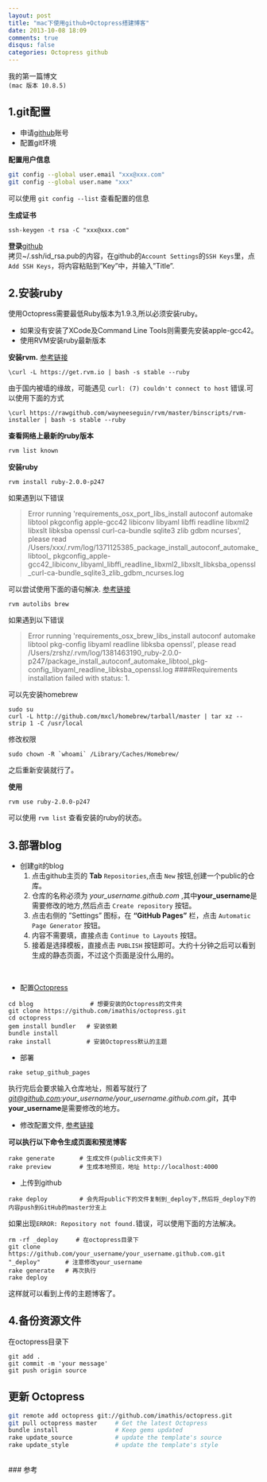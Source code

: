 ```yaml
---
layout: post
title: "mac下使用github+Octopress搭建博客"
date: 2013-10-08 18:09
comments: true
disqus: false
categories: Octopress github
---
```


我的第一篇博文   
`(mac 版本 10.8.5)`

## 1.git配置
* 申请[github]账号
* 配置git环境  

**配置用户信息**  

``` sh
git config --global user.email "xxx@xxx.com"
git config --global user.name "xxx"
```  
可以使用 ` git config --list ` 查看配置的信息  
<!-- more -->

**生成证书**

```
ssh-keygen -t rsa -C "xxx@xxx.com"
```
**登录**[github]  
拷贝~/.ssh/id_rsa.pub的内容，在github的`Account Settings`的`SSH Keys`里，点`Add SSH Keys`，将内容粘贴到”Key”中，并输入”Title”.
	
## 2.安装ruby
使用Octopress需要最低Ruby版本为1.9.3,所以必须安装ruby。  

* 如果没有安装了XCode及Command Line Tools则需要先安装apple-gcc42。
* 使用RVM安装ruby最新版本  

**安装rvm.** [参考链接](http://stackoverflow.com/questions/3696564/how-to-update-ruby-to-1-9-x-on-mac)

``` text
\curl -L https://get.rvm.io | bash -s stable --ruby
```
由于国内被墙的缘故，可能遇见 `curl: (7) couldn't connect to host` 错误.可以使用下面的方式

```
\curl https://rawgithub.com/wayneeseguin/rvm/master/binscripts/rvm-installer | bash -s stable --ruby
```

**查看网络上最新的ruby版本**
  
``` sh
rvm list known
```

**安装ruby**
	
```
rvm install ruby-2.0.0-p247
```
如果遇到以下错误
   
>Error running 'requirements_osx_port_libs_install autoconf automake libtool pkgconfig apple-gcc42 libiconv libyaml libffi readline libxml2 libxslt libksba openssl curl-ca-bundle sqlite3 zlib gdbm ncurses', please read /Users/xxx/.rvm/log/1371125385_package_install_autoconf_automake_libtool_
pkgconfig_apple-gcc42_libiconv_libyaml_libffi_readline_libxml2_libxslt_libksba_openssl_curl-ca-bundle_sqlite3_zlib_gdbm_ncurses.log

可以尝试使用下面的语句解决. [参考链接](http://stackoverflow.com/questions/17086996/rvm-install-issue-unable-to-execute-port-autoconf)
   
```
rvm autolibs brew
```
如果遇到以下错误
>Error running 'requirements_osx_brew_libs_install autoconf automake libtool pkg-config libyaml readline libksba openssl',
please read /Users/zrshz/.rvm/log/1381463190_ruby-2.0.0-p247/package_install_autoconf_automake_libtool_pkg-config_libyaml_readline_libksba_openssl.log
####Requirements installation failed with status: 1.

可以先安装homebrew

```
sudo su
curl -L http://github.com/mxcl/homebrew/tarball/master | tar xz --strip 1 -C /usr/local
```
修改权限

```
sudo chown -R `whoami` /Library/Caches/Homebrew/
```
之后重新安装就行了。

**使用**
	
```
rvm use ruby-2.0.0-p247
```
可以使用 `rvm list` 查看安装的ruby的状态。
	
## 3.部署blog
* 创建git的blog
	1. 点击github主页的 **Tab** `Repositories`,点击 `New` 按钮,创建一个public的仓库。
	2. 仓库的名称必须为 *your_username.github.com* ,其中**your_username**是需要修改的地方,然后点击 `Create repository` 按钮。
	3. 点击右侧的 ”Settings” 图标，在 **“GitHub Pages”** 栏，点击 `Automatic Page Generator` 按钮。
	4. 内容不需要填，直接点击 `Continue to Layouts` 按钮。
	5. 接着是选择模板，直接点击 `PUBLISH` 按钮即可。大约十分钟之后可以看到生成的静态页面，不过这个页面是没什么用的。  
<br/>

* 配置[Octopress]
	
```
cd blog     		   # 想要安装的Octopress的文件夹
git clone https://github.com/imathis/octopress.git
cd octopress
gem install bundler   # 安装依赖
bundle install 		
rake install          # 安装Octopress默认的主题
```

* 部署

```
rake setup_github_pages
```
执行完后会要求输入仓库地址，照着写就行了*git@github.com:your_username/your_username.github.com.git*，其中**your_username**是需要修改的地方。
	
* 修改配置文件, [参考链接](http://www.cnblogs.com/oec2003/archive/2013/05/31/3109577.html)  
 
**可以执行以下命令生成页面和预览博客**
	
```
rake generate 		# 生成文件(public文件夹下)
rake preview 		# 生成本地预览，地址 http://localhost:4000
```

* 上传到github
	
```
rake deploy 		# 会先将public下的文件复制到_deploy下,然后将_deploy下的内容push到GitHub的master分支上
```
如果出现`ERROR: Repository not found.`错误，可以使用下面的方法解决。
	
```
rm -rf _deploy     # 在octopress目录下
git clone https://github.com/your_username/your_username.github.com.git "_deploy"		# 注意修改your_username
rake generate   # 再次执行
rake deploy		   
```
这样就可以看到上传的主题博客了。

## 4.备份资源文件
在octopress目录下

```
git add .
git commit -m 'your message'
git push origin source
```
	
## 更新 Octopress
``` sh 
git remote add octopress git://github.com/imathis/octopress.git
git pull octopress master     # Get the latest Octopress
bundle install                # Keep gems updated
rake update_source            # update the template's source
rake update_style             # update the template's style
```
	
<br/>
### 参考
 <http://firestudio.cn/blog/2013/01/05/ru-he-tong-guo-github-yu-octopress-lai-da-jian-zi-ji-de-bo-ke/>
 



[github]: https://github.com
[Octopress]: http://octopress.org
 

